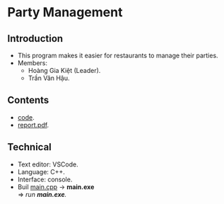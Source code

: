 # Party Management

## Introduction

- This program makes it easier for restaurants to manage their parties.
- Members:
  - Hoàng Gia Kiệt (Leader).
  - Trần Văn Hậu.

## Contents

- [code](./code/main).
- [report.pdf](./doc/report.pdf).

## Technical

- Text editor: VSCode.
- Language: C++.
- Interface: console.
- Buil [main.cpp](./code/main/main.cpp) -> **main.exe**
  <br>
  => _run **main.exe**._
